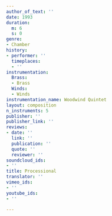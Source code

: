 ```yaml
---
author_of_text: ''
date: 1993
duration:
  m: 6
  s: 0
genre:
- Chamber
history:
- performer: ''
  timeplaces:
  - ''
instrumentation:
  Brass:
  - Brass
  Winds:
  - Winds
instrumentation_name: Woodwind Quintet
layout: composition
n_instruments: 5
publisher: ''
publisher_link: ''
reviews:
- date: ''
  link: ''
  publication: ''
  quote: ''
  reviewer: ''
soundcloud_ids:
- ''
title: Processional
translator: ''
vimeo_ids:
- ''
youtube_ids:
- ''

---
```

